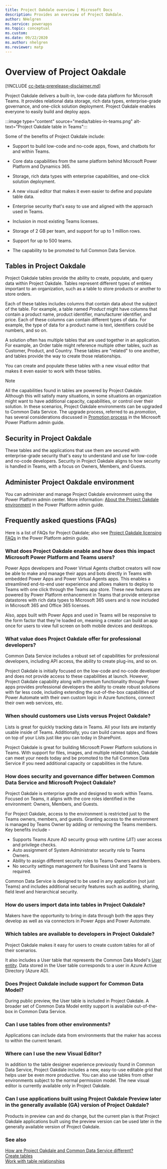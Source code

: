```yaml
---
title: Project Oakdale overview | Microsoft Docs
description: Provides an overview of Project Oakdale.
author: NHelgren
ms.service: powerapps
ms.topic: conceptual
ms.custom: 
ms.date: 09/22/2020
ms.author: nhelgren
ms.reviewer: matp
---
```

# Overview of Project Oakdale

[!INCLUDE [cc-beta-prerelease-disclaimer.md](../includes/cc-beta-prerelease-disclaimer.md)]

Project Oakdale delivers a built-in, low-code data platform for Microsoft Teams. It provides relational data storage, rich data types, enterprise-grade governance, and one-click solution deployment. Project Oakdale enables everyone to easily build and deploy apps.

:::image type="content" source="media/tables-in-teams.png" alt-text="Project Oakdale table in Teams":::

Some of the benefits of Project Oakdale include:

- Support to build low-code and no-code apps, flows, and chatbots for and within Teams.

- Core data capabilities from the same platform behind Microsoft Power Platform and Dynamics 365.

- Storage, rich data types with enterprise capabilities, and one-click solution deployment.

- A new visual editor that makes it even easier to define and populate table data.

- Enterprise security that's easy to use and aligned with the approach used in Teams.

- Inclusion in most existing Teams licenses.

- Storage of 2 GB per team, and support for up to 1 million rows.

- Support for up to 500 teams.

- The capability to be promoted to full Common Data Service.

## Tables in Project Oakdale

Project Oakdale tables provide the ability to create, populate, and query data within Project Oakdale. Tables represent different types of entities important to an organization, such as a table to store products or another to store orders.  

Each of these tables includes columns that contain data about the subject of the table. For example, a table named *Product* might have columns that contain a product name, product identifier, manufacturer identifier, and price. Each of these columns can contain different types of data. For example, the type of data for a product name is text, identifiers could be numbers, and so on.

A solution often has multiple tables that are used together in an application. For example, an Order table might reference multiple other tables, such as Customer, Product, and Country. These tables are "related" to one another, and tables provide the way to create those relationships.

You can create and populate these tables with a new visual editor that makes it even easier to work with these tables.

> [!NOTE]
> All the capabilities found in tables are powered by Project Oakdale. Although this will satisfy many situations, in some situations an organization might want to have additional capacity, capabilities, or control over their solution. In these scenarios, Project Oakdale environments can be upgraded to Common Data Service. The upgrade process, referred to as *promotion*, has several considerations discussed in [Promotion process](/power-platform/admin/about-teams-environment?branch=teams-preview#promotion-process) in the Microsoft Power Platform admin guide.

## Security in Project Oakdale

These tables and the applications that use them are secured with enterprise-grade security that's easy to understand and use for low-code and no-code developers. Security in Project Oakdale aligns to how security is handled in Teams, with a focus on Owners, Members, and Guests.

## Administer Project Oakdale environment

You can administer and manage Project Oakdale environment using the Power Platform admin center. More information: [About the Project Oakdale environment](/power-platform/admin/about-teams-environment) in the Power Platform admin guide.

## Frequently asked questions (FAQs)

Here is a list of FAQs for Project Oakdale; also see [Project Oakdale licensing FAQs](/power-platform/admin/powerapps-flow-licensing-faq#project-oakdale) in the Power Platform admin guide.

### What does Project Oakdale enable and how does this impact Microsoft Power Platform and Teams users? 

Power Apps developers and Power Virtual Agents chatbot creators will now be able to make and manage their apps and bots directly in Teams with embedded Power Apps and Power Virtual Agents apps. This enables a streamlined end-to-end user experience and allows makers to deploy to Teams with one click through the Teams app store. These new features are powered by Power Platform enhancement in Teams that provide enterprise datastores with rich data types to Microsoft 365 users and is now included in Microsoft 365 and Office 365 licenses.

Also, apps built with Power Apps and used in Teams will be responsive to the form factor that they're loaded on, meaning a creator can build an app once for users to view full screen on both mobile devices and desktops.  

### What value does Project Oakdale offer for professional developers?

Common Data Service includes a robust set of capabilities for professional developers, including API access, the ability to create plug-ins, and so on. 

Project Oakdale is initially focused on the low-code and no-code developer and does not provide access to these capabilities at launch. However, Project Oakdale capability along with premium functionality through Power apps provides professional developers the ability to create robust solutions with far less code, including extending the out-of-the-box capabilities of Power Automate with their own custom logic in Azure functions, connect their own web services, etc.

### When should customers use Lists versus Project Oakdale?

Lists is great for quickly tracking data in Teams. All your lists are instantly usable inside of Teams. Additionally, you can build canvas apps and flows on top of your Lists just like you can today in SharePoint. 

Project Oakdale is great for building Microsoft Power Platform solutions in Teams. With support for files, images, and multiple related tables, Oakdale can meet your needs today and be promoted to the full Common Data Service if you need additional capacity or capabilities in the future.

### How does security and governance differ between Common Data Service and Microsoft Project Oakdale?

Project Oakdale is enterprise grade and designed to work within Teams. Focused on Teams, it aligns with the core roles identified in the environment: Owners, Members, and Guests. 

For Project Oakdale, access to the environment is restricted just to the Teams owners, members, and guests. 
Granting access to the environment is managed by Teams Owner by adding or removing the Teams members.
Key benefits include -
- Supports Teams Azure AD security group with runtime (JIT) user access and privilege checks.  
- Auto assignment of System Administrator security role to Teams Owners. 
- Ability to assign different security roles to Teams Owners and Members.  
- No security settings management for Business Unit and Teams is required.

Common Data Service is designed to be used in any application (not just Teams) and includes additional security features such as auditing, sharing, field level and hierarchical security.  

### How do users import data into tables in Project Oakdale?
Makers have the opportunity to bring in data through both the apps they develop as well as via connectors in Power Apps and Power Automate.

### Which tables are available to developers in Project Oakdale?  
 
Project Oakdale makes it easy for users to create custom tables for all of their scenarios. 

It also includes a User table that represents the Common Data Model's [User entity](https://docs.microsoft.com/common-data-model/schema/core/applicationcommon/user). Data stored in the User table corresponds to a user in Azure Active Directory (Azure AD). 


### Does Project Oakdale include support for Common Data Model?
 
During public preview, the User table is included in Project Oakdale. A broader set of Common Data Model entity support is available out-of-the-box in Common Data Service. 

### Can I use tables from other environments?
 
Applications can include data from environments that the maker has access to within the current tenant.

### Where can I use the new Visual Editor?

In addition to the table designer experience previously found in Common Data Service, Project Oakdale includes a new, easy-to-use editable grid that helps user be even more productive. You can also use tables from other environments subject to the normal permission model. The new visual editor is currently available only in Project Oakdale.


### Can I use applications built using Project Oakdale Preview later in the generally available (GA) version of Project Oakdale?

Products in preview can and do change, but the current plan is that Project Oakdale applications built using the preview version can be used later in the generally available version of Project Oakdale. 


### See also

[How are Project Oakdale and Common Data Service different?](data-platform-compare.md) <br />
[Create tables](create-table.md)<br/>
[Work with table relationships](relationships-table.md)
